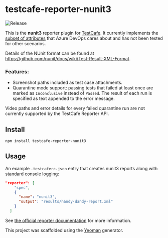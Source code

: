 # testcafe-reporter-nunit3

![Release](https://github.com/NickLargen/testcafe-reporter-nunit3/workflows/Release/badge.svg?branch=master)

This is the **nunit3** reporter plugin for [TestCafe](http://devexpress.github.io/testcafe). It currently implements the [subset of attributes](https://docs.microsoft.com/en-us/azure/devops/pipelines/tasks/test/publish-test-results?view=azure-devops&tabs=yaml#result-formats-mapping) that Azure DevOps cares about and has not been tested for other scenarios.

Details of the NUnit format can be found at https://github.com/nunit/docs/wiki/Test-Result-XML-Format.

### Features:

-   Screenshot paths included as test case attachments.
-   Quarantine mode support: passing tests that failed at least once are marked as `Inconclusive` instead of `Passed`. The result of each run is specified as text appended to the error message.

Video paths and error details for every failed quarantine run are not currently supported by the TestCafe Reporter API.

## Install

```
npm install testcafe-reporter-nunit3
```

## Usage

An example `.testcaferc.json` entry that creates nunit3 reports along with standard console logging:

```json
"reporter": [
    "spec",
    {
      "name": "nunit3",
      "output": "results/handy-dandy-report.xml"
    }
  ]
```

See [the official reporter documentation](https://devexpress.github.io/testcafe/documentation/using-testcafe/common-concepts/reporters.html#using-the-reporters) for more information.

This project was scaffolded using the [Yeoman](https://github.com/DevExpress/generator-testcafe-reporter) generator.

